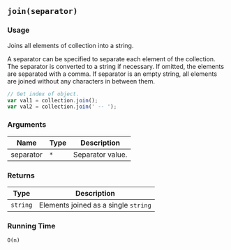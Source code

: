 ## `join(separator)`

### Usage

Joins all elements of collection into a string.

A separator can be specified to separate each element of the collection.
The separator is converted to a string if necessary.
If omitted, the elements are separated with a comma.
If separator is an empty string, all elements are joined without any characters in between them.

```javascript
// Get index of object.
var val1 = collection.join();
var val2 = collection.join(' -- ');
```

### Arguments

| Name      | Type  | Description       |
|-----------|-------|-------------------|
| separator | `*`   | Separator value.  |

### Returns

| Type       | Description                          |
|------------|--------------------------------------|
| `string`   | Elements joined as a single `string` |

### Running Time

`O(n)`
